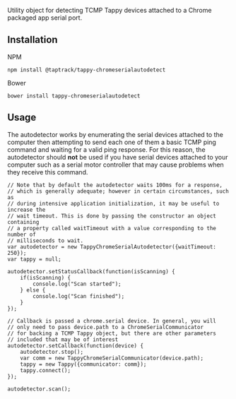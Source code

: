 Utility object for detecting TCMP Tappy devices attached to a Chrome packaged
app serial port.

## Installation
NPM
```
npm install @taptrack/tappy-chromeserialautodetect
```
Bower
```
bower install tappy-chromeserialautodetect
```

## Usage
The autodetector works by enumerating the serial devices attached to the
computer then attempting to send each one of them a basic TCMP ping command
and waiting for a valid ping response. For this reason, the autodetector 
should **not** be used if you have serial devices attached to your computer 
such as a serial motor controller that may cause problems when they receive
this command.
```
// Note that by default the autodetector waits 100ms for a response,
// which is generally adequate; however in certain circumstances, such as
// during intensive application initialization, it may be useful to increase the
// wait timeout. This is done by passing the constructor an object containing
// a property called waitTimeout with a value corresponding to the number of
// milliseconds to wait.
var autodetector = new TappyChromeSerialAutodetector({waitTimeout: 250});
var tappy = null;

autodetector.setStatusCallback(function(isScanning) {
    if(isScanning) {
        console.log("Scan started");
    } else {
        console.log("Scan finished");
    }
});

// Callback is passed a chrome.serial device. In general, you will
// only need to pass device.path to a ChromeSerialCommunicator
// for backing a TCMP Tappy object, but there are other parameters
// included that may be of interest
autodetector.setCallback(function(device) {
    autodetector.stop();
    var comm = new TappyChromeSerialCommunicator(device.path);
    tappy = new Tappy({communicator: comm});
    tappy.connect();
});

autodetector.scan();
```
